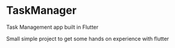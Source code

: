 # TaskManager
 Task Management app built in Flutter
 
 Small simple project to get some hands on experience with flutter
